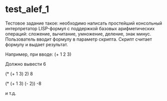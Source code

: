 # test_alef_1
Тестовое задание такое: необходимо написать простейший консольный интерпретатор LISP-формул с поддержкой базовых арифметических операций: сложение, вычитание, умножение, деление, знак минус. Пользователь вводит формулу в параметр скрипта. Скрипт считает формулу и выдает результат.

Например, при вводе:
(+ 1 2 3)

Должно вывести 6

(* (+ 1 3) 2)
8

(* (+ 1 3) (- 2))
-8

и т.д.
